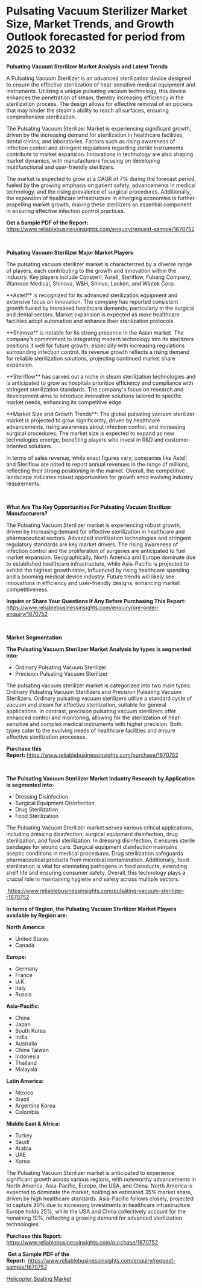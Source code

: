 <p><h1>Pulsating Vacuum Sterilizer Market Size, Market Trends, and Growth Outlook forecasted for period from 2025 to 2032</h1></p><p><strong>Pulsating Vacuum Sterilizer Market Analysis and Latest Trends</strong></p>
<p><p>A Pulsating Vacuum Sterilizer is an advanced sterilization device designed to ensure the effective sterilization of heat-sensitive medical equipment and instruments. Utilizing a unique pulsating vacuum technology, this device enhances the penetration of steam, thereby increasing efficiency in the sterilization process. The design allows for effective removal of air pockets that may hinder the steam's ability to reach all surfaces, ensuring comprehensive sterilization.</p><p>The Pulsating Vacuum Sterilizer Market is experiencing significant growth, driven by the increasing demand for sterilization in healthcare facilities, dental clinics, and laboratories. Factors such as rising awareness of infection control and stringent regulations regarding sterile instruments contribute to market expansion. Innovations in technology are also shaping market dynamics, with manufacturers focusing on developing multifunctional and user-friendly sterilizers.</p><p>The market is expected to grow at a CAGR of 7% during the forecast period, fueled by the growing emphasis on patient safety, advancements in medical technology, and the rising prevalence of surgical procedures. Additionally, the expansion of healthcare infrastructure in emerging economies is further propelling market growth, making these sterilizers an essential component in ensuring effective infection control practices.</p></p>
<p><strong>Get a Sample PDF of the Report:&nbsp;</strong> <a href="https://www.reliablebusinessinsights.com/enquiry/request-sample/1670752?utm_campaign=2274&utm_medium=2&utm_source=Github&utm_content=ia&utm_term=10042025&utm_id=pulsating-vacuum-sterilizer">https://www.reliablebusinessinsights.com/enquiry/request-sample/1670752</a></p>
<p>&nbsp;</p>
<p><strong>Pulsating Vacuum Sterilizer Major Market Players</strong></p>
<p><p>The pulsating vacuum sterilizer market is characterized by a diverse range of players, each contributing to the growth and innovation within the industry. Key players include Consteril, Astell, Steriflow, Fubang Company, Wanrooe Medical, Shinova, W&H, Shinva, Laoken, and Wintek Corp.</p><p>**Astell** is recognized for its advanced sterilization equipment and extensive focus on innovation. The company has reported consistent growth fueled by increased healthcare demands, particularly in the surgical and dental sectors. Market expansion is expected as more healthcare facilities adopt automation and enhance their sterilization protocols.</p><p>**Shinova** is notable for its strong presence in the Asian market. The company’s commitment to integrating modern technology into its sterilizers positions it well for future growth, especially with increasing regulations surrounding infection control. Its revenue growth reflects a rising demand for reliable sterilization solutions, projecting continued market share expansion.</p><p>**Steriflow** has carved out a niche in steam sterilization technologies and is anticipated to grow as hospitals prioritize efficiency and compliance with stringent sterilization standards. The company's focus on research and development aims to introduce innovative solutions tailored to specific market needs, enhancing its competitive edge.</p><p>**Market Size and Growth Trends**: The global pulsating vacuum sterilizer market is projected to grow significantly, driven by healthcare advancements, rising awareness about infection control, and increasing surgical procedures. The market size is expected to expand as new technologies emerge, benefiting players who invest in R&D and customer-oriented solutions.</p><p>In terms of sales revenue, while exact figures vary, companies like Astell and Steriflow are noted to report annual revenues in the range of millions, reflecting their strong positioning in the market. Overall, the competitive landscape indicates robust opportunities for growth amid evolving industry requirements.</p></p>
<p>&nbsp;</p>
<p><strong>What Are The Key Opportunities For Pulsating Vacuum Sterilizer Manufacturers?</strong></p>
<p><p>The Pulsating Vacuum Sterilizer market is experiencing robust growth, driven by increasing demand for effective sterilization in healthcare and pharmaceutical sectors. Advanced sterilization technologies and stringent regulatory standards are key market drivers. The rising awareness of infection control and the proliferation of surgeries are anticipated to fuel market expansion. Geographically, North America and Europe dominate due to established healthcare infrastructure, while Asia-Pacific is projected to exhibit the highest growth rates, influenced by rising healthcare spending and a booming medical device industry. Future trends will likely see innovations in efficiency and user-friendly designs, enhancing market competitiveness.</p></p>
<p><strong>Inquire or Share Your Questions If Any Before Purchasing This Report:</strong> <a href="https://www.reliablebusinessinsights.com/enquiry/pre-order-enquiry/1670752?utm_campaign=2274&utm_medium=2&utm_source=Github&utm_content=ia&utm_term=10042025&utm_id=pulsating-vacuum-sterilizer">https://www.reliablebusinessinsights.com/enquiry/pre-order-enquiry/1670752</a></p>
<p>&nbsp;</p>
<p><strong>Market Segmentation</strong></p>
<p><strong>The Pulsating Vacuum Sterilizer Market Analysis by types is segmented into:</strong></p>
<p><ul><li>Ordinary Pulsating Vacuum Sterilizer</li><li>Precision Pulsating Vacuum Sterilizer</li></ul></p>
<p><p>The pulsating vacuum sterilizer market is categorized into two main types: Ordinary Pulsating Vacuum Sterilizers and Precision Pulsating Vacuum Sterilizers. Ordinary pulsating vacuum sterilizers utilize a standard cycle of vacuum and steam for effective sterilization, suitable for general applications. In contrast, precision pulsating vacuum sterilizers offer enhanced control and monitoring, allowing for the sterilization of heat-sensitive and complex medical instruments with higher precision. Both types cater to the evolving needs of healthcare facilities and ensure effective sterilization processes.</p></p>
<p><strong>Purchase this Report:&nbsp;</strong><a href="https://www.reliablebusinessinsights.com/purchase/1670752?utm_campaign=2274&utm_medium=2&utm_source=Github&utm_content=ia&utm_term=10042025&utm_id=pulsating-vacuum-sterilizer">https://www.reliablebusinessinsights.com/purchase/1670752</a></p>
<p>&nbsp;</p>
<p><strong>The Pulsating Vacuum Sterilizer Market Industry Research by Application is segmented into:</strong></p>
<p><ul><li>Dressing Disinfection</li><li>Surgical Equipment Disinfection</li><li>Drug Sterilization</li><li>Food Sterilization</li></ul></p>
<p><p>The Pulsating Vacuum Sterilizer market serves various critical applications, including dressing disinfection, surgical equipment disinfection, drug sterilization, and food sterilization. In dressing disinfection, it ensures sterile bandages for wound care. Surgical equipment disinfection maintains aseptic conditions in medical procedures. Drug sterilization safeguards pharmaceutical products from microbial contamination. Additionally, food sterilization is vital for eliminating pathogens in food products, extending shelf life and ensuring consumer safety. Overall, this technology plays a crucial role in maintaining hygiene and safety across multiple sectors.</p></p>
<p><a href="https://www.reliablebusinessinsights.com/pulsating-vacuum-sterilizer-r1670752?utm_campaign=2274&utm_medium=2&utm_source=Github&utm_content=ia&utm_term=10042025&utm_id=pulsating-vacuum-sterilizer">&nbsp;https://www.reliablebusinessinsights.com/pulsating-vacuum-sterilizer-r1670752</a></p>
<p><strong>In terms of Region, the Pulsating Vacuum Sterilizer Market Players available by Region are:</strong></p>
<p>
    <p> <strong> North America: </strong>
        <ul>
            <li>United States</li>
            <li>Canada</li>
        </ul>
        </p> 
    <p> <strong> Europe: </strong>
        <ul>
            <li>Germany</li>
            <li>France</li>
            <li>U.K.</li>
            <li>Italy</li>
            <li>Russia</li>
        </ul>
        </p> 
    <p> <strong> Asia-Pacific: </strong>
        <ul>
            <li>China</li>
            <li>Japan</li>
            <li>South Korea</li>
            <li>India</li>
            <li>Australia</li>
            <li>China Taiwan</li>
            <li>Indonesia</li>
            <li>Thailand</li>
            <li>Malaysia</li>
        </ul>
        </p> 
    <p> <strong> Latin America: </strong>
        <ul>
            <li>Mexico</li>
            <li>Brazil</li>
            <li>Argentina Korea</li>
            <li>Colombia</li>
        </ul>
        </p> 
    <p> <strong> Middle East & Africa: </strong>
        <ul>
            <li>Turkey</li>
            <li>Saudi</li>
            <li>Arabia</li>
            <li>UAE</li>
            <li>Korea</li>
        </ul>
    </p>
    </p>
<p><p>The Pulsating Vacuum Sterilizer market is anticipated to experience significant growth across various regions, with noteworthy advancements in North America, Asia-Pacific, Europe, the USA, and China. North America is expected to dominate the market, holding an estimated 35% market share, driven by high healthcare standards. Asia-Pacific follows closely, projected to capture 30% due to increasing investments in healthcare infrastructure. Europe holds 25%, while the USA and China collectively account for the remaining 10%, reflecting a growing demand for advanced sterilization technologies.</p></p>
<p><strong>Purchase this Report: </strong><a href="https://www.reliablebusinessinsights.com/purchase/1670752?utm_campaign=2274&utm_medium=2&utm_source=Github&utm_content=ia&utm_term=10042025&utm_id=pulsating-vacuum-sterilizer">https://www.reliablebusinessinsights.com/purchase/1670752</a></p>
<p>&nbsp;<strong>Get a Sample PDF of the Report:&nbsp;&nbsp;</strong><a href="https://www.reliablebusinessinsights.com/enquiry/request-sample/1670752?utm_campaign=2274&utm_medium=2&utm_source=Github&utm_content=ia&utm_term=10042025&utm_id=pulsating-vacuum-sterilizer">https://www.reliablebusinessinsights.com/enquiry/request-sample/1670752</a></p>
<p><strong></strong></p>
<p><p><a href="https://github.com/pupunhez/Market-Research-Report-List-1/blob/main/helicopter-seating-market.md?utm_campaign=2274&utm_medium=2&utm_source=Github&utm_content=ia&utm_term=10042025&utm_id=pulsating-vacuum-sterilizer">Helicopter Seating Market</a></p></p>